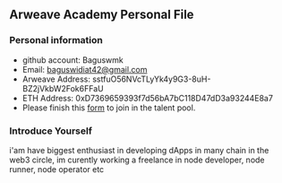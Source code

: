 ## Arweave Academy Personal File

### Personal information

- github account: Baguswmk
- Email: baguswidiat42@gmail.com
- Arweave Address: sstfuO56NVcTLyYk4y9G3-8uH-BZ2jVkbW2Fok6FFaU
- ETH Address: 0xD7369659393f7d56bA7bC118D47dD3a93244E8a7
- Please finish this [form](https://docs.google.com/forms/d/e/1FAIpQLSfWA5fIIcBgmRppm3jNz5vmf9Mai_QMVil-2pO4r7YKn_Zhtw/viewform?usp=sf_link) to join in the talent pool.

### Introduce Yourself
 i'am have biggest enthusiast in developing dApps in many chain in the web3 circle, im curently working a freelance in node developer, node runner, node operator etc
